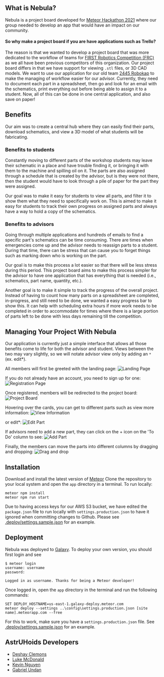
## What is Nebula?
Nebula is a project board developed for [Meteor Hackathon 2021](https://impact.meteor.com/hackathon) where 
our group needed to develop an app that would have an impact on our community.

#### So why make a project board if you are have applications such as Trello?

The reason is that we wanted to develop a project board that was more dedicated to the workflow of teams for
[FIRST Robotics Competition (FRC)](https://www.firstinspires.org/robotics/frc) as we all have been previous competitors
of this organization. Our project board differs in that we have support for viewing `.stl` files, or 3D CAD
models. We want to use our application for our old team [2445 Robokap](http://www.kapoleirobotics.com/Welcome.html) to
make the managing of workflow easier for our advisor. Currently, they need to document each part in a spreadsheet, then
go and look for an email with the schematics, print everything out before being able to assign it to a student. Now, all
of this can be done in one central application, and also save on paper!

## Benefits
Our aim was to create a central hub where they can easily find their parts, download schematics, and view a 3D model 
of what students will be fabricating.
### Benefits to students
Constantly moving to different parts of the workshop students may leave their schematic in a place and have trouble 
finding it, or bringing it with them to the machine and spilling oil on it. The parts are also assigned through a schedule
that is created by the advisor, but is they were not there, then the student would have to look through a pile of paper
for the part they were assigned.

Our goal was to make it easy for students to view all parts, and filter it to show them what they need to specifically 
work on. This is aimed to make it easy for students to track their own progress on assigned parts and always have a way
to hold a copy of the schematics.

### Benefits to advisors
Going through multiple applications and hundreds of emails to find a specific part's schematics can be time consuming.
There are times when emergencies come up and the advisor needs to reassign parts to a student. During that time, there
can be stress that can cause you to forget things such as marking down who is working on the part. 

Our goal is to make this process a lot easier so that there will be less stress during this period. This project board
aims to make this process simpler for the advisor to have one application that has everything that is needed (i.e., 
schematics, part name, quantity, etc.). 

Another goal is to make it simple to track the progress of the overall project. Instead of having to count how many parts
on a spreadsheet are completed, in-progress, and still need to be done, we wanted a easy progress bar to show this. It
can help with scheduling extra hours if more work needs to be completed in order to accommodate for times where there
is a large portion of parts left to be done with less days remaining till the competition.

## Managing Your Project With Nebula
Our application is currently just a simple interface that allows all those benefits come to life for both the advisor 
and student. Views between the two may vary slightly, so we will notate advisor view only by adding an `*` (ex. edit*).

All members will first be greeted with the landing page:
![Landing Page](doc/landing-page.png)

If you do not already have an account, you need to sign up for one:
![Registration Page](doc/registration-page.png)

Once registered, members will be redirected to the project board:
![Project Board](doc/project-board.png)

Hovering over the cards, you can get to different parts such as view more information:
![View Information](doc/view-information.png)

or edit*:
![Edit Part](doc/edit-part.png)

If advisors need to add a new part, they can click on the + icon on the 'To Do' column to see:
![Add Part](doc/add-part.png)

Finally, the members can move the parts into different columns by dragging and dropping:
![Drag and drop](doc/drag-and-drop.png)

## Installation
Download and install the latest version of [Meteor](https://www.meteor.com/)
Clone the repository to your local system and open the `app` directory in a terminal.
To run locally:
```
meteor npm install
meteor npm run start
```
Due to having access keys for our AWS S3 bucket, we have edited the `package.json` file to run locally with
`settings.production.json` to have it ignored when committing changes to Github. Please see 
[.deploy/settings.sample.json](app/.deploy/settings.sample.json) for an example.

## Deployment
Nebula was deployed to [Galaxy](https://galaxy.meteor.com/). To deploy your own version, you should first login and see
```
$ meteor login
username: username
password: 

Logged in as username. Thanks for being a Meteor developer!
```
Once logged in, open the `app` directory in the terminal and run the following commands:
```
SET DEPLOY_HOSTNAME=us-east-1.galaxy-deploy.meteor.com
meteor deploy --settings ..\config\settings.production.json [site name].meteorapp.com --free
```
For this to work, make sure you have a `settings.production.json` file. See 
[.deploy/settings.sample.json](app/.deploy/settings.sample.json) for an example.

## AstrUHoids Developers
- [Deshay Clemons](https://github.com/deshay-clemons)
- [Luke McDonald](https://github.com/lukemcd9)
- [Kevin Nguyen](https://github.com/kvndngyn)
- [Gabriel Undan](https://github.com/gabrielundan)
